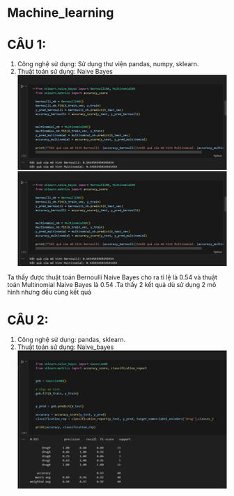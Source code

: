 # Machine_learning
# CÂU 1:
1. Công nghệ sử dụng: Sử dụng thư viện pandas, numpy, sklearn.
2. Thuật toán sử dụng: Naive Bayes
![example](KQ1.png)
![example](KQ1.png)

Ta thấy được thuật toán Bernoulli Naive Bayes cho ra tỉ lệ là 0.54 và thuật toán Multinomial Naive Bayes là 0.54
.Ta thấy 2 kết quả dù sử dụng 2 mô hình nhưng đều cùng kết quả 
# CÂU 2:
1. Công nghệ sử dụng: pandas, sklearn.
2. Thuật toán sử dụng: Naive_bayes
![example](KQ2.png)
